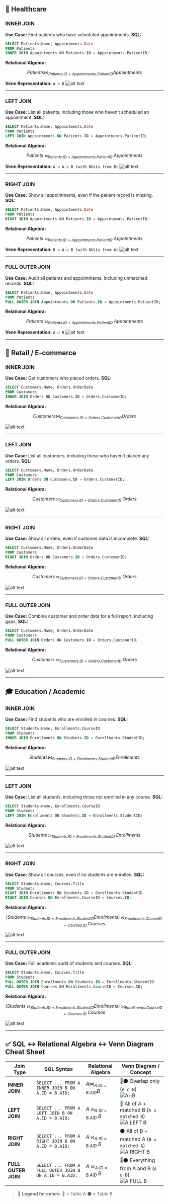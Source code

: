 ## 🏥 **Healthcare**

### **INNER JOIN**

**Use Case:** Find patients who have scheduled appointments.
**SQL:**

```sql
SELECT Patients.Name, Appointments.Date
FROM Patients
INNER JOIN Appointments ON Patients.ID = Appointments.PatientID;
```

**Relational Algebra:**

$$
Patients \bowtie_{Patients.ID = Appointments.PatientID} Appointments
$$

**Venn Representation:** `A ∩ B`
![alt text](image-1.png)

---

### **LEFT JOIN**

**Use Case:** List all patients, including those who haven’t scheduled an appointment.
**SQL:**

```sql
SELECT Patients.Name, Appointments.Date
FROM Patients
LEFT JOIN Appointments ON Patients.ID = Appointments.PatientID;
```

**Relational Algebra:**

$$
Patients \ \text{⟕}_{Patients.ID = Appointments.PatientID} \ Appointments
$$

**Venn Representation:** `A ⟶ A ∪ B (with NULLs from B)`
![alt text](image-2.png)

---

### **RIGHT JOIN**

**Use Case:** Show all appointments, even if the patient record is missing.
**SQL:**

```sql
SELECT Patients.Name, Appointments.Date
FROM Patients
RIGHT JOIN Appointments ON Patients.ID = Appointments.PatientID;
```

**Relational Algebra:**

$$
Patients \ \text{⟖}_{Patients.ID = Appointments.PatientID} \ Appointments
$$

**Venn Representation:** `B ⟶ A ∪ B (with NULLs from A)`
![alt text](image-3.png)

---

### **FULL OUTER JOIN**

**Use Case:** Audit all patients and appointments, including unmatched records.
**SQL:**

```sql
SELECT Patients.Name, Appointments.Date
FROM Patients
FULL OUTER JOIN Appointments ON Patients.ID = Appointments.PatientID;
```

**Relational Algebra:**

$$
Patients \ \text{⟗}_{Patients.ID = Appointments.PatientID} \ Appointments
$$

**Venn Representation:** `A ∪ B`
![alt text](image-4.png)

---

## 🛒 **Retail / E-commerce**

### **INNER JOIN**

**Use Case:** Get customers who placed orders.
**SQL:**

```sql
SELECT Customers.Name, Orders.OrderDate
FROM Customers
INNER JOIN Orders ON Customers.ID = Orders.CustomerID;
```

**Relational Algebra:**

$$
Customers \bowtie_{Customers.ID = Orders.CustomerID} Orders
$$

![alt text](image-1.png)

---

### **LEFT JOIN**

**Use Case:** List all customers, including those who haven’t placed any orders.
**SQL:**

```sql
SELECT Customers.Name, Orders.OrderDate
FROM Customers
LEFT JOIN Orders ON Customers.ID = Orders.CustomerID;
```

**Relational Algebra:**

$$
Customers \ \text{⟕}_{Customers.ID = Orders.CustomerID} \ Orders
$$

![alt text](image-2.png)

---

### **RIGHT JOIN**

**Use Case:** Show all orders, even if customer data is incomplete.
**SQL:**

```sql
SELECT Customers.Name, Orders.OrderDate
FROM Customers
RIGHT JOIN Orders ON Customers.ID = Orders.CustomerID;
```

**Relational Algebra:**

$$
Customers \ \text{⟖}_{Customers.ID = Orders.CustomerID} \ Orders
$$

![alt text](image-3.png)

---

### **FULL OUTER JOIN**

**Use Case:** Combine customer and order data for a full report, including gaps.
**SQL:**

```sql
SELECT Customers.Name, Orders.OrderDate
FROM Customers
FULL OUTER JOIN Orders ON Customers.ID = Orders.CustomerID;
```

**Relational Algebra:**

$$
Customers \ \text{⟗}_{Customers.ID = Orders.CustomerID} \ Orders
$$

![alt text](image-4.png)

---

## 🎓 **Education / Academic**

### **INNER JOIN**

**Use Case:** Find students who are enrolled in courses.
**SQL:**

```sql
SELECT Students.Name, Enrollments.CourseID
FROM Students
INNER JOIN Enrollments ON Students.ID = Enrollments.StudentID;
```

**Relational Algebra:**

$$
Students \bowtie_{Students.ID = Enrollments.StudentID} Enrollments
$$

![alt text](image-1.png)

---

### **LEFT JOIN**

**Use Case:** List all students, including those not enrolled in any course.
**SQL:**

```sql
SELECT Students.Name, Enrollments.CourseID
FROM Students
LEFT JOIN Enrollments ON Students.ID = Enrollments.StudentID;
```

**Relational Algebra:**

$$
Students \ \text{⟕}_{Students.ID = Enrollments.StudentID} \ Enrollments
$$

![alt text](image-2.png)

---

### **RIGHT JOIN**

**Use Case:** Show all courses, even if no students are enrolled.
**SQL:**

```sql
SELECT Students.Name, Courses.Title
FROM Students
RIGHT JOIN Enrollments ON Students.ID = Enrollments.StudentID
RIGHT JOIN Courses ON Enrollments.CourseID = Courses.ID;
```

**Relational Algebra:**

$$
(Students \ \text{⟕}_{Students.ID = Enrollments.StudentID} Enrollments) \ \text{⟖}_{Enrollments.CourseID = Courses.ID} \ Courses
$$

![alt text](image-3.png)

---

### **FULL OUTER JOIN**

**Use Case:** Full academic audit of students and courses.
**SQL:**

```sql
SELECT Students.Name, Courses.Title
FROM Students
FULL OUTER JOIN Enrollments ON Students.ID = Enrollments.StudentID
FULL OUTER JOIN Courses ON Enrollments.CourseID = Courses.ID;
```

**Relational Algebra:**

$$
(Students \ \text{⟗}_{Students.ID = Enrollments.StudentID} Enrollments) \ \text{⟗}_{Enrollments.CourseID = Courses.ID} \ Courses
$$

![alt text](image-4.png)

---

## ✅ **SQL ↔ Relational Algebra ↔ Venn Diagram Cheat Sheet**

| **Join Type**       | **SQL Syntax**                                         | **Relational Algebra**          | **Venn Diagram / Concept**                                                                                   |
| ------------------- | ------------------------------------------------------ | ------------------------------- | ------------------------------------------------------------------------------------------------------------ |
| **INNER JOIN**      | `SELECT ... FROM A INNER JOIN B ON A.ID = B.AID;`      | $A \bowtie_{A.ID=B.AID} B$      | 🔵⚫ Overlap only (`A ∩ B`) <br> ![A∩B](https://via.placeholder.com/50x30?text=A∩B)                           |
| **LEFT JOIN**       | `SELECT ... FROM A LEFT JOIN B ON A.ID = B.AID;`       | $A \ \text{⟕}_{A.ID=B.AID} \ B$ | 🔵 All of A + matched B (`A ∪ matched B`) <br> ![A LEFT B](https://via.placeholder.com/50x30?text=A+LEFT+B)  |
| **RIGHT JOIN**      | `SELECT ... FROM A RIGHT JOIN B ON A.ID = B.AID;`      | $A \ \text{⟖}_{A.ID=B.AID} \ B$ | ⚫ All of B + matched A (`B ∪ matched A`) <br> ![A RIGHT B](https://via.placeholder.com/50x30?text=A+RIGHT+B) |
| **FULL OUTER JOIN** | `SELECT ... FROM A FULL OUTER JOIN B ON A.ID = B.AID;` | $A \ \text{⟗}_{A.ID=B.AID} \ B$ | 🔵⚫ Everything from A and B (`A ∪ B`) <br> ![A FULL B](https://via.placeholder.com/50x30?text=A+FULL+B)      |

> 🔹 **Legend for colors**:
> 🔵 = Table A
> ⚫ = Table B

